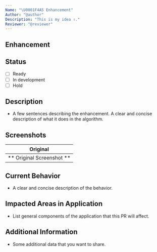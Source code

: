 ```yaml
---
Name: "\U0001F4A5 Enhancement"
Author: "@author"
Description: "This is my idea ✌️."
Reviewer: "@reviewer"
---
```


## Enhancement

## Status
- [ ] Ready
- [ ] In development
- [ ] Hold

## Description
- A few sentences describing the enhancement. 
A clear and concise description of what it does in the algorithm.

## Screenshots
Original        |
:-----------------------:|
** Original Screenshot **|

## Current Behavior
- A clear and concise description of the behavior.

## Impacted Areas in Application
- List general components of the application that this PR will affect.

## Additional Information
- Some additional data that you want to share.
